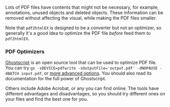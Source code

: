 Lots of PDF files have contents that might not be necessary, for example, annotations, unused objects and deleted objects. These information can be removed without affecting the visual, while making the PDF files smaller.

Note that `pdf2htmlEX` is designed to be a converter but not an optimizer, so generally it's a good idea to optimize the PDF file _before_ feed them to `pdf2htmlEX`. 

### PDF Optimizers

[Ghostscript](http://www.ghostscript.com) is an open source tool that can be used to optimize PDF file. You can try `gs -sDEVICE=pdfwrite -sOutputFile='output.pdf' -dNOPAUSE -dBATCH input.pdf`, or [more advanced options](http://stackoverflow.com/questions/10450120/optimize-pdf-files-with-ghostscript-or-other). You should also read its documentation for the full power of Ghostscript.

Others include Adobe Acrobat, or any you can find online. The tools have different advantages and disadvantages, so you should try different ones on your files and find the best one for you.
